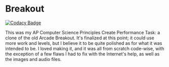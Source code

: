 # Breakout

[![Codacy Badge](https://api.codacy.com/project/badge/Grade/48caba60fb0d46dda3cac8075a43345c)](https://app.codacy.com/app/JoshuaCrotts/Breakout?utm_source=github.com&utm_medium=referral&utm_content=JoshuaCrotts/Breakout&utm_campaign=Badge_Grade_Settings)

This was my AP Computer Science Principles Create Performance Task: a clone of the old Arcade Breakout. It's finalized at this point; it could use more work and levels, but I believe it to be quite polished as for what it was intended to be. I loved making it, and it was all from scratch code-wise, with the exception of a few flaws I had to fix with the Internet's help, as well as the images and audio files.
